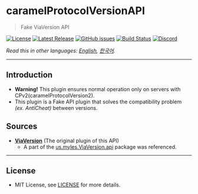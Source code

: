 # caramelProtocolVersionAPI 
> Fake ViaVersion API

[![License](https://img.shields.io/github/license/LemonCaramel/caramelProtocolVersionAPI)](https://github.com/LemonCaramel/caramelProtocolVersionAPI/blob/master/LICENSE)
[![Latest Release](https://img.shields.io/github/v/release/LemonCaramel/caramelProtocolVersionAPI)](https://caramel.moe/)
[![GitHub issues](https://img.shields.io/github/issues/LemonCaramel/caramelProtocolVersionAPI)](https://github.com/LemonCaramel/caramelProtocolVersionAPI/issues)
[![Build Status](https://travis-ci.com/LemonCaramel/caramelProtocolVersionAPI.svg?branch=master)](https://travis-ci.com/LemonCaramel/caramelProtocolVersionAPI)
[![Discord](https://img.shields.io/badge/use%20server-%20discord-blue.svg)](https://discord.gg/f9qGtYF)

*Read this in other languages: [English](README.md), [한국어](README.ko.md).*

--------


Introduction
--------
 - **Warning!** This plugin ensures normal operation only on servers with CPv2(caramelProtocolVersion2).
 - This plugin is a Fake API plugin that solves the compatibility problem *(ex. AntiCheat)* between versions.

Sources
--------
 - **[ViaVersion](https://github.com/ViaVersion/ViaVersion)** (The original plugin of this API)
    - A part of the [us.myles.ViaVersion.api](https://github.com/ViaVersion/ViaVersion/blob/master/common/src/main/java/us/myles/ViaVersion/api) package was referenced.

----------

License
--------
 - MIT License, see [LICENSE](https://github.com/LemonCaramel/caramelProtocolVersionAPI/blob/master/LICENSE) for more details.
